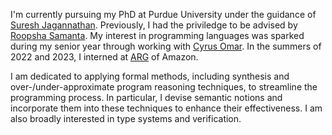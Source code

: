 I'm currently pursuing my PhD at Purdue University under the guidance
of [Suresh Jagannathan](https://www.cs.purdue.edu/homes/suresh/).
Previously, I had the priviledge to be advised by [Roopsha
Samanta](https://www.cs.purdue.edu/homes/roopsha/).  My interest in
programming languages was sparked during my senior year through
working with [Cyrus Omar](https://web.eecs.umich.edu/~comar/).  In the
summers of 2022 and 2023, I interned at
[ARG](https://www.amazon.science/research-areas/automated-reasoning)
of Amazon.

I am dedicated to applying formal methods, including synthesis and
over-/under-approximate program reasoning techniques, to streamline
the programming process.  In particular, I devise semantic notions and
incorporate them into these techniques to enhance their effectiveness.
I am also broadly interested in type systems and verification.
